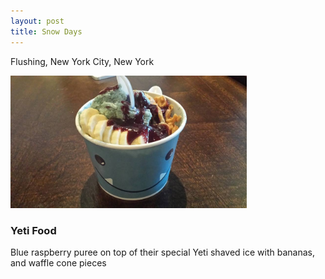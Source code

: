 ```yaml
---
layout: post
title: Snow Days
---
```


Flushing, New York City, New York

<img src="/food_pics/Snow_Days_FlushingNYC_Yeti_Food.jpg" alt="Altdorf" style="width:75%;text-align:center;margin: auto;">

### Yeti Food

Blue raspberry puree on top of their special Yeti shaved ice with bananas, and waffle cone pieces 